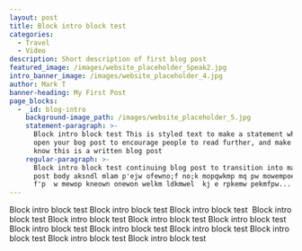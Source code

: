 ```yaml
---
layout: post
title: Block intro block test
categories:
  - Travel
  - Video
description: Short description of first blog post
featured_image: /images/website_placeholder_Speak2.jpg
intro_banner_image: /images/website_placeholder_4.jpg
author: Mark T
banner-heading: My First Post
page_blocks:
  - _id: blog-intro
    background-image_path: /images/website_placeholder_5.jpg
    statement-paragraph: >-
      Block intro block test This is styled text to make a statement when you
      open your bog post to encourage people to read further, and make sure they
      know this is a written blog post
    regular-paragraph: >-
      Block intro block test continuing blog post to transition into main bog
      post body aksndl mlam p'ejw ofewno;f no;k mopqwkmp mq pw mowempoewkm  
      f'p  w mewop kneown onewon welkm ldkmwel  kj e rpkemw pekmfpw...
---
```


Block intro block test Block intro block test Block intro block test &nbsp;Block intro block test Block intro block test Block intro block test Block intro block test Block intro block test Block intro block test Block intro block test Block intro block test Block intro block test Block intro block test